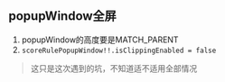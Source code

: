 ## popupWindow全屏

1. popupWindow的高度要是MATCH_PARENT
2. `scoreRulePopupWindow!!.isClippingEnabled = false`

> 这只是这次遇到的坑，不知道适不适用全部情况